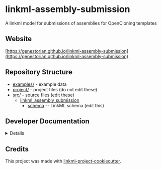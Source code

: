 # linkml-assembly-submission

A linkml model for submissions of assemblies for OpenCloning templates

## Website

[https://genestorian.github.io/linkml-assembly-submission](https://genestorian.github.io/linkml-assembly-submission)

## Repository Structure

* [examples/](examples/) - example data
* [project/](project/) - project files (do not edit these)
* [src/](src/) - source files (edit these)
  * [linkml_assembly_submission](src/linkml_assembly_submission)
    * [schema](src/linkml_assembly_submission/schema) -- LinkML schema
      (edit this)

## Developer Documentation

<details>
Use the `make` command to generate project artefacts:

* `make all`: make everything
* `make deploy`: deploys site
</details>

## Credits

This project was made with
[linkml-project-cookiecutter](https://github.com/linkml/linkml-project-cookiecutter).
